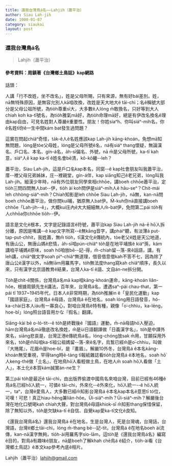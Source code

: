 ```yaml
---
title: 還我台灣鳥á名——Lahjih（蕭平治）
author: Siau Lah-jih
date: 1000-01-07
category: siaukai
layout: post
---
```


### 還我台灣鳥á名
> Lahjih（蕭平治） 

#### 參考資料：周鎮著《台灣鄉土鳥誌》kap網路 

話頭：

人講「行不改姓，坐不改名」，姓是父母所賜，只有來源，無有好bái差別。姓，nā無特殊原因，是無容允別人kā咱改換，改姓是天大地大ê tāi-chì；名ê稱號大部分是父母公祖所號，為tio̍h尊重sī大，大多數ê人lóng m̄敢換名，只好等到大人chiah koh ka-tī號名，為tio̍h雅氣mā好，為tio̍h命理mā好，總是有伊改名換名ê理由kap自由，可見名姓對人尊嚴ê重要性。朋友！你姓siaⁿh、你叫siáⁿ-mih名，你ê名姓tī你ê一生中間kám bat發生過問題？

這實在問起chiâⁿ奇怪，ta̍k-ê人ê名姓應該kap Lah-jih kāng-khoán，免想mā知無問題，lóng是tòe父母姓，lóng是父母所號ê名，ná有siáⁿ thang懷疑，無論漢名、戶口名、本名、gín-á名，a̍h-sī偏名、外號，nā m̄是父母所號，ka-tī kah意，siáⁿ人ē kap ka-tī ê姓名會bē清，kô-kô纏--leh？

蕭平治，Siau Lah-jih，這是戶口名kap本名，同窗--ê kap社會朋友叫我蕭平治，厝--裡父母兄弟姊妹，庄--裡親堂，gín-á伴，kap siāng知己ê老兄弟，lóng叫我Lah-jih。細漢少年時，nā有外位朋友同學來相chhōe，講boeh chhōe蕭平治，定tio̍h三問四問無人bat--伊，tio̍h ài koh問伊是siáⁿ-mih人ê hāu-seⁿ？Chit-mái leh chhòng-siáⁿ-mih？Chiah知影是leh chhōe Siau Lah-jih，nā無，kan-nā問boeh chhōe蕭平治，做你問kui晡，猶原無人bat伊。M̄-kuh你nā直接講boeh chhōe「Lah-jih--ê」，大概kui庄內ê大大細細無人m̄-bat伊，免問第二pái to̍h有人chhōa你chhōe tio̍h--伊。

語言是文化ê根本，文字是記錄語言ê符號，蕭平治kap Siau Lah-jih ná-ē hō͘人拆分離，原因是嘴講--ê kap文字所寫--ê無kāng音字，講pháiⁿ聽，有淡薄á put-tap-put-chhit，我姓蕭，無m̄ tio̍h，tī漢文化ê傳統內，tòe老父ê姓是天公地道，有唐山公，無唐山媽ê悲情，a̍h-sī咱pún-chiâⁿ to̍h是在地平埔族ê kiáⁿ孫，kám講咱平埔媽ê原味，soah hō͘咱放bē--記-得，m̄-chiah留--落-來ê話語，講，有leh講，chiâⁿ做文字soah pìⁿ-chiâⁿ無道理，借音借意借kah不答不七，因為除了唐山公ê漢字以外，nā無lām用羅馬字，to̍h無法度thang寫kah chiâⁿ順序，長久以來，只有漢字北京語教育ê結果，台灣人ka-tī ê語、文自án-ne拆分開。

To̍h是chit-ê關係，台灣鳥á名mā kap咱kāng-khoán運命，kāng-khoán liân-hôe，根據周鎮先生ê講法，百年來，台灣鳥á名，遭遇saⁿ-pái chau-that，第一pái tī 1937~1945年代，日本人ê非常時期，為tio̍h推展in ê「皇民化運動」kap「國語家庭」，台灣鳥á ê母語，台灣鳥á ê在地名，soah lóng用日語發音，hó-ka-chài日本人iáu有一寡良心，對咱台灣鳥ê特有種，親像「o͘-chhiu，ka-lēng，hoe-bî」lóng照台語音用かな『假名』翻譯。

Siāng-kài bē o-ló-tit--ê to̍h是終戰後ê『國語』運動，m̄-nā母語hō͘人壓迫，hām台灣鳥á名mā徹底改名換姓，m̄是ùi日語翻譯做「日義漢字名」，to̍h是中譯外來名，siāng悲哀是，台灣正港ê傳統鳥á名，lóng-chóng放sak m̄用，甘願採用外來名，to̍h是m̄叫咱ka-tī祖公祖媽留--落-來ê名字，烏鶖已經m̄是o͘-chhiu，叫做『大捲尾』，花眉m̄是hoe-bî，是『畫眉』。解嚴10外冬，台灣鳥á ê本名kāng-khoán無受重視，罕得tang時ē-tàng tī報紙雜誌看tio̍h台灣鳥á ê本地名，soah hō͘人keng-thé做「土名」，在地鳥hō͘人看輕做土鳥，在地人m̄ soah hō͘人看做「土人」，本土化ê本質kám誠實án-ne生？

第三pái to̍h是最近ê tāi-chì，由出版界偷渡中國鳥名來咱台灣，目前已經有46種ê鳥á名已經hō͘人統一，可憐ê tāi-chì，外來化--ê外來化，hō͘人統一--ê hō͘人統一，taⁿ，台灣ê愛鳥人，大多數已經m̄知影台灣鳥á ê本名kap本名ê意思tī tó位，可嘆！可悲！真正hiau-hēng兼liân-hôe。Ūi-siáⁿ-mi̍h？Ūi-siáⁿ-mi̍h？解嚴後台灣在地化口號喝kah chiah大聲，對台灣鳥ê母語khiok-sī m̄知影thang保惜保留，除了無知以外，to̍h是欠缺ka-tī ê自信、自覺kap愛ka-tī文化ê良知。

《還我台灣鳥á名》還我台灣鳥á ê在地名，生是台灣人，死是台灣魂，台灣話，台灣語，台灣ê鄉土tāi-chì，lóng m̄-thang bē--記-tit，台灣鳥á ê在地名boeh ài流傳，kan-nā漢字無夠，tio̍h-ài用羅馬字sio-lām，這to̍h是《還我台灣鳥á名》編寫ê目的，對鳥á有趣味ê朋友，nā是boeh了解khah chē鳥á ê紹介，tio̍h-ài看《台灣鄉土鳥誌》ê本文kap參考內底ê相片。
	
Lahjih（蕭平治）<lahjih@gmail.com> 


